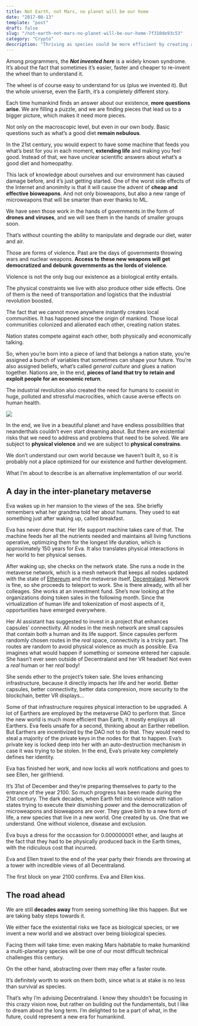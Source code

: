 ```yaml
---
title: Not Earth, not Mars, no planet will be our home
date: "2017-08-13"
template: "post"
draft: false
slug: "/not-earth-not-mars-no-planet-will-be-our-home-7f310de93c53"
category: "Crypto"
description: "Thriving as species could be more efficient by creating a new world rather than conquering the current one"
---
```


Among programmers, the ***Not invented here*** is a widely known syndrome. It’s about the fact that sometimes it’s easier, faster and cheaper to re-invent the wheel than to understand it.

The wheel is of course easy to understand for us (plus we invented it). But the whole universe, even the Earth, it’s a completely different story.

Each time humankind finds an answer about our existence, **more questions arise**. We are filling a puzzle, and we are finding pieces that lead us to a bigger picture, which makes it need more pieces.

Not only on the macroscopic level, but even in our own body. Basic questions such as what’s a good diet **remain nebulous**.

In the 21st century, you would expect to have some machine that feeds you what’s best for you in each moment, **extending life** and making you feel good. Instead of that, we have unclear scientific answers about what’s a good diet and homeopathy.

This lack of knowledge about ourselves and our environment has caused damage before, and it’s just getting started. One of the worst side effects of the Internet and anonimity is that it will cause the advent of **cheap and effective bioweapons**. And not only bioweapons, but also a new range of microweapons that will be smarter than ever thanks to ML.

We have seen those work in the hands of governments in the form of **drones and viruses**, and we will see them in the hands of smaller groups soon.

That’s without counting the ability to manipulate and degrade our diet, water and air.

Those are forms of violence. Past are the days of governments throwing wars and nuclear weapons. **Access to these new weapons will get democratized and debunk governments as the lords of violence**.

Violence is not the only bug our existence as a biological entity entails.

The physical constraints we live with also produce other side effects. One of them is the need of transportation and logistics that the industrial revolution boosted.

The fact that we cannot move anywhere instantly creates local communities. It has happened since the origin of mankind. Those local communities colonized and alienated each other, creating nation states.

Nation states compete against each other, both physically and economically talking.

So, when you’re born into a piece of land that belongs a nation state, you’re assigned a bunch of variables that sometimes can shape your future. You’re also assigned beliefs, what’s called *general culture* and glues a nation together. Nations are, in the end, **pieces of land that try to retain and exploit people for an economic return**.

The industrial revolution also created the need for humans to coexist in huge, polluted and stressful macrocities, which cause averse effects on human health.

![](https://cdn-images-1.medium.com/max/2400/1*QLL4pR0iT1KKblyZFQnlug.jpeg)

In the end, we live in a beautiful planet and have endless possibilities that neanderthals couldn’t even start dreaming about. But there are existential risks that we need to address and problems that need to be solved. We are subject to **physical violence** and we are subject to **physical constrains**.

We don’t understand our own world because we haven’t built it, so it is probably not a place optimized for our existence and further development.

What I’m about to describe is an alternative implementation of our world.

## A day in the inter-planetary metaverse

Eva wakes up in her mansion to the views of the sea. She briefly remembers what her grandma told her about humans. They used to eat something just after waking up, called breakfast.

Eva has never done that. Her life support machine takes care of that. The machine feeds her all the nutrients needed and maintains all living functions operative, optimizing them for the longest life duration, which is approximately 150 years for Eva. It also translates physical interactions in her world to her physical senses.

After waking up, she checks on the network state. She runs a node in the metaverse network, which is a mesh network that keeps all nodes updated with the state of [Ethereum](https://ethereum.org) and the metaverse itself, [Decentraland](https://decentraland.org). Network is fine, so she proceeds to teleport to work. She is there already, with all her colleages. She works at an investment fund. She’s now looking at the organizations doing token sales in the following month. Since the virtualization of human life and tokenization of most aspects of it, opportunities have emerged everywhere.

Her AI assistant has suggested to invest in a project that enhances capsules’ connectivity. All nodes in the mesh network are small capsules that contain both a human and its life support. Since capsules perform randomly chosen routes in the *real* space, connectivity is a tricky part. The routes are random to avoid physical violence as much as possible. Eva imagines what would happen if something or someone entered her capsule. She hasn’t ever seen outside of Decentraland and her VR headset! Not even a *real* human or her *real* body!

She sends ether to the project’s token sale. She loves enhancing infrastructure, because it directly impacts her life and her world. Better capsules, better connectivity, better data compresion, more security to the blockchain, better VR displays…

Some of that infrastructure requires physical interaction to be upgraded. A lot of Earthers are employed by the metaverse DAO to perform that. Since the new world is much more efficient than Earth, it mostly employs all Earthers. Eva feels unsafe for a second, thinking about an Earther rebellion. But Earthers are incentivized by the DAO not to do that. They would need to steal a majority of the private keys in the nodes for that to happen. Eva’s private key is locked deep into her with an auto-destruction mechanism in case it was trying to be stolen. In the end, Eva’s private key completely defines her identity.

Eva has finished her work, and now locks all work notifications and goes to see Ellen, her girlfriend.

It’s 31st of December and they’re preparing themselves to party to the entrance of the year 2100. So much progress has been made during the 21st century. The dark decades, when Earth fell into violence with nation states trying to execute their dismishing power and the democratization of microweapons and bioweapons are over. They gave birth to a new form of life, a new species that live in a new world. One created by us. One that we understand. One without violence, disease and exclusion.

Eva buys a dress for the occassion for 0.000000001 ether, and laughs at the fact that they had to be physically produced back in the Earth times, with the ridiculous cost that incurred.

Eva and Ellen travel to the end of the year party their friends are throwing at a tower with incredible views of all Decentraland.

The first block on year 2100 confirms. Eva and Ellen kiss.

## The road ahead

We are still **decades away** from seeing something like this happen. But we are taking baby steps towards it.

We either face the existential risks we face as biological species, or we invent a new world and we abstract over being biological species.

Facing them will take time: even making Mars habitable to make humankind a multi-planetary species will be one of our most difficult technical challenges this century.

On the other hand, abstracting over them may offer a faster route.

It’s definitely worth to work on them both, since what is at stake is no less than survival as species.

That’s why I’m advising Decentraland. I know they shouldn’t be focusing in this crazy vision now, but rather on building out the fundamentals, but I like to dream about the long term. I’m delighted to be a part of what, in the future, could represent a new era for humankind.
